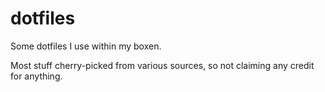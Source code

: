 dotfiles
========

Some dotfiles I use within my boxen. 

Most stuff cherry-picked from various sources, so not claiming any credit for anything.
